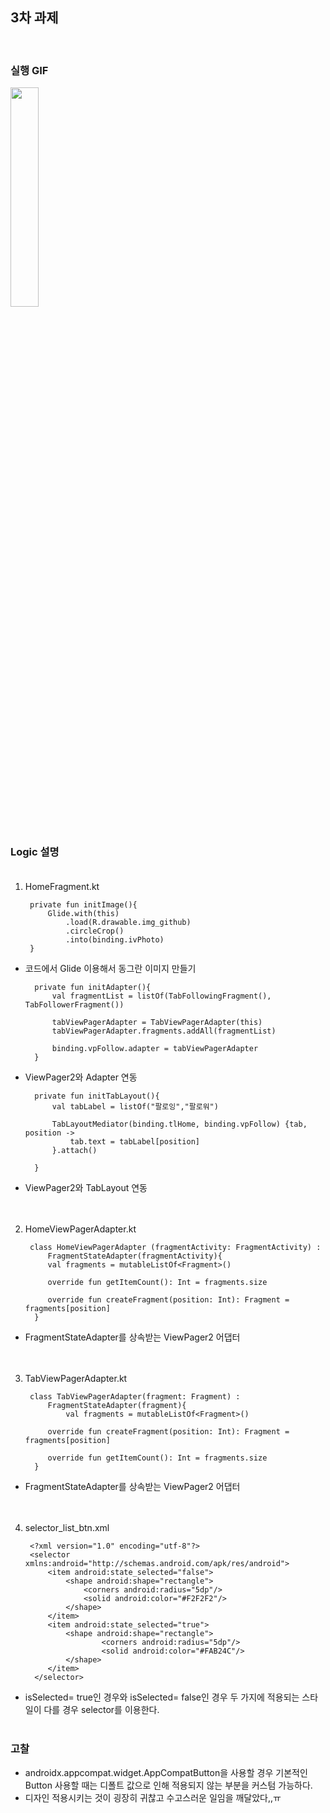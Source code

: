 ## 3차 과제
<br/>

### 실행 GIF
<img src="https://user-images.githubusercontent.com/52950523/139587355-bd123aca-85b0-405f-98ca-9d9e40da8d61.gif" width="30%">
<br/><br/>

### Logic 설명<br/><br/>
    
1. HomeFragment.kt

        private fun initImage(){
            Glide.with(this)
                .load(R.drawable.img_github)
                .circleCrop()
                .into(binding.ivPhoto)
        }

- 코드에서 Glide 이용해서 동그란 이미지 만들기
  

        private fun initAdapter(){
            val fragmentList = listOf(TabFollowingFragment(), TabFollowerFragment())

            tabViewPagerAdapter = TabViewPagerAdapter(this)
            tabViewPagerAdapter.fragments.addAll(fragmentList)

            binding.vpFollow.adapter = tabViewPagerAdapter
        }
        

- ViewPager2와 Adapter 연동


        private fun initTabLayout(){
            val tabLabel = listOf("팔로잉","팔로워")

            TabLayoutMediator(binding.tlHome, binding.vpFollow) {tab, position ->
                tab.text = tabLabel[position]
            }.attach()

        }


- ViewPager2와 TabLayout 연동
<br/><br/><br/>

2. HomeViewPagerAdapter.kt

        class HomeViewPagerAdapter (fragmentActivity: FragmentActivity) :
    	    FragmentStateAdapter(fragmentActivity){
    	    val fragments = mutableListOf<Fragment>()

 	        override fun getItemCount(): Int = fragments.size

    	    override fun createFragment(position: Int): Fragment = fragments[position]
         }
        
        
- FragmentStateAdapter를 상속받는 ViewPager2 어댑터
<br/><br/><br/>

3. TabViewPagerAdapter.kt

        class TabViewPagerAdapter(fragment: Fragment) :
    	    FragmentStateAdapter(fragment){
        	    val fragments = mutableListOf<Fragment>()

    	    override fun createFragment(position: Int): Fragment = fragments[position]

    	    override fun getItemCount(): Int = fragments.size
         }
	

- FragmentStateAdapter를 상속받는 ViewPager2 어댑터
<br/><br/><br/>

4. selector_list_btn.xml


        <?xml version="1.0" encoding="utf-8"?>
        <selector xmlns:android="http://schemas.android.com/apk/res/android">
	        <item android:state_selected="false">
		        <shape android:shape="rectangle">
			        <corners android:radius="5dp"/>
			        <solid android:color="#F2F2F2"/>
		        </shape>
    	    </item>
    	    <item android:state_selected="true">
        		<shape android:shape="rectangle">
            			<corners android:radius="5dp"/>
            			<solid android:color="#FAB24C"/>
        		</shape>
    	    </item>
         </selector>

- isSelected= true인 경우와 isSelected= false인 경우 두 가지에 적용되는 스타일이 다를 경우 selector를 이용한다.
<br/><br/>

### 고찰
- androidx.appcompat.widget.AppCompatButton을 사용할 경우 기본적인 Button 사용할 때는 디폴트 값으로 인해 적용되지 않는 부분을 커스텀 가능하다. <br/>
- 디자인 적용시키는 것이 굉장히 귀찮고 수고스러운 일임을 깨달았다,,ㅠ
